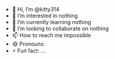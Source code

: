- 👋 Hi, I’m @kitty314
- 👀 I’m interested in nothing
- 🌱 I’m currently learning nothing
- 💞️ I’m looking to collaborate on nothing
- 📫 How to reach me impossible
- 😄 Pronouns: 
- ⚡ Fun fact: ...

<!---
kitty314/kitty314 is a ✨ special ✨ repository because its `README.md` (this file) appears on your GitHub profile.
You can click the Preview link to take a look at your changes.
--->
